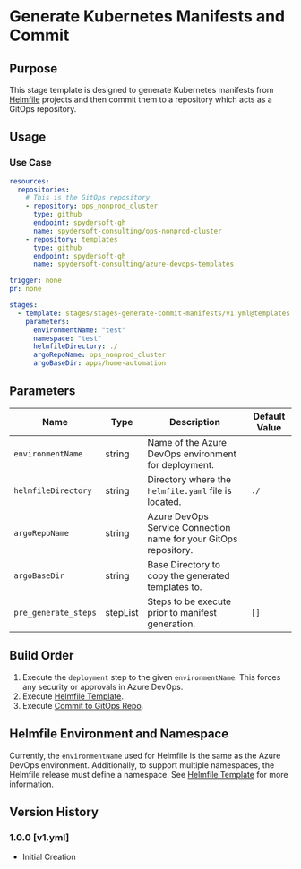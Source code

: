 # Generate Kubernetes Manifests and Commit

## Purpose

This stage template is designed to generate Kubernetes manifests from [Helmfile][1] projects and then commit them to a repository which acts as a GitOps repository.

## Usage

### Use Case

```yaml
resources:
  repositories:
    # This is the GitOps repository
    - repository: ops_nonprod_cluster
      type: github
      endpoint: spydersoft-gh
      name: spydersoft-consulting/ops-nonprod-cluster
    - repository: templates
      type: github
      endpoint: spydersoft-gh
      name: spydersoft-consulting/azure-devops-templates

trigger: none
pr: none

stages:
  - template: stages/stages-generate-commit-manifests/v1.yml@templates
    parameters:
      environmentName: "test"
      namespace: "test"
      helmfileDirectory: ./
      argoRepoName: ops_nonprod_cluster
      argoBaseDir: apps/home-automation
```

## Parameters

| Name                 | Type     | Description                                                      | Default Value |
| -------------------- | -------- | ---------------------------------------------------------------- | ------------- |
| `environmentName`    | string   | Name of the Azure DevOps environment for deployment.             |               |
| `helmfileDirectory`  | string   | Directory where the `helmfile.yaml` file is located.             | `./`          |
| `argoRepoName`       | string   | Azure DevOps Service Connection name for your GitOps repository. |               |
| `argoBaseDir`        | string   | Base Directory to copy the generated templates to.               |               |
| `pre_generate_steps` | stepList | Steps to be execute prior to manifest generation.                | `[]`          |

## Build Order

1. Execute the `deployment` step to the given `environmentName`. This forces any security or approvals in Azure DevOps.
2. Execute [Helmfile Template](/step_collections/helmfile-template/v1.yml).
3. Execute [Commit to GitOps Repo](/step_collections/commit-to-gitops-repo/v1.yml).

## Helmfile Environment and Namespace

Currently, the `environmentName` used for Helmfile is the same as the Azure DevOps environment. Additionally, to support multiple namespaces, the Helmfile release must define a namespace. See [Helmfile Template](/step_collections/helmfile-template/README.md) for more information.

## Version History

### 1.0.0 \[v1.yml\]

- Initial Creation

[1]: https://helmfile.readthedocs.io/en/latest/ "Helmfile Documenation"
